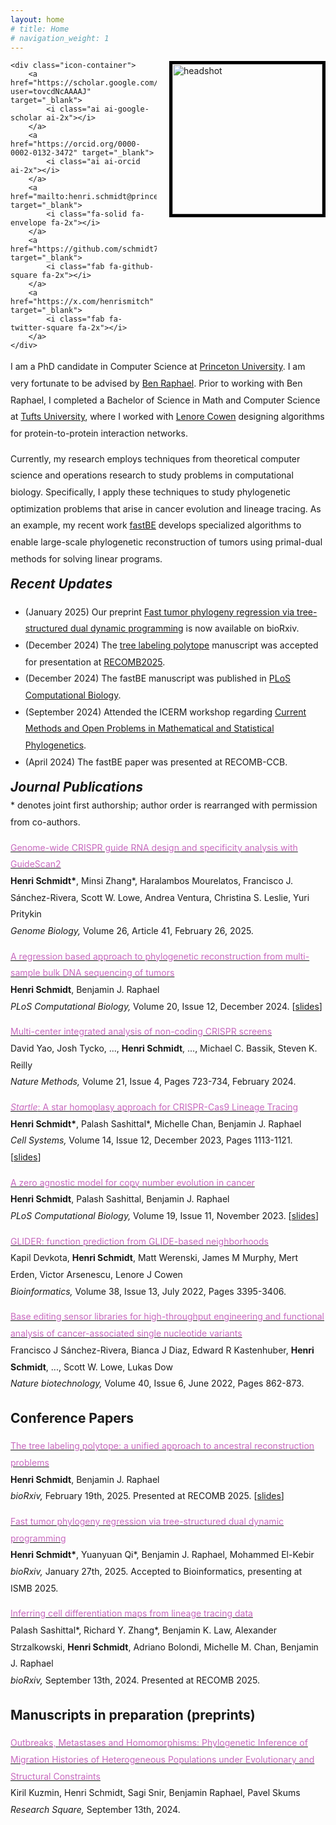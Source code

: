 ```yaml
---
layout: home
# title: Home
# navigation_weight: 1
---
```


<style type="text/css">
.image-left {
  display: block;
  margin-left: 20px;
  margin-right: auto;
  float: right;
}
.spaced-lines {line-height: 20pt;} 
</style>

<div class="image-icon-wrapper">
    <img src="images/headshot.jpg" alt="headshot" class="image-left" width="240px" style="border: 5px solid black;">

    <div class="icon-container">
        <a href="https://scholar.google.com/citations?user=tovcdNcAAAAJ" target="_blank">
            <i class="ai ai-google-scholar ai-2x"></i>
        </a>
        <a href="https://orcid.org/0000-0002-0132-3472" target="_blank">
            <i class="ai ai-orcid ai-2x"></i>
        </a>
        <a href="mailto:henri.schmidt@princeton.edu" target="_blank">
            <i class="fa-solid fa-envelope fa-2x"></i>
        </a>
        <a href="https://github.com/schmidt73" target="_blank">
            <i class="fab fa-github-square fa-2x"></i>
        </a>
        <a href="https://x.com/henrismitch" target="_blank">
            <i class="fab fa-twitter-square fa-2x"></i>
        </a>
    </div>
</div>

<div markdown="1" class="spaced-lines">

I am a PhD candidate in Computer Science at [Princeton
University](https://www.cs.princeton.edu). I am very fortunate to be advised by
[Ben Raphael](https://www.cs.princeton.edu/people/profile/braphael). Prior to working with
Ben Raphael, I completed a Bachelor of Science in Math and Computer Science
at [Tufts University](https://www.tufts.edu/), where I worked with 
[Lenore Cowen](https://www.cs.tufts.edu/~cowen/) designing algorithms for 
protein-to-protein interaction networks.

Currently, my research employs techniques from theoretical computer science
and operations research to study problems in computational biology. Specifically, I 
apply these techniques to study phylogenetic optimization problems that arise in 
cancer evolution and lineage tracing. As an example,
my recent work [fastBE](https://doi.org/10.1371/journal.pcbi.1012631) develops 
specialized algorithms to enable large-scale phylogenetic reconstruction 
of tumors using primal-dual methods for solving linear programs.

<h2 style="margin-top:0px;"><i>Recent Updates</i></h2>

<ul>
<li>(January 2025) Our preprint <a href="https://www.biorxiv.org/content/10.1101/2025.01.24.634761v1">Fast tumor phylogeny regression via tree-structured dual dynamic programming</a> is now available on bioRxiv.</li>
<li>(December 2024) The <a href="https://www.biorxiv.org/content/10.1101/2025.02.14.638328v1.abstract">tree labeling polytope</a> manuscript was accepted for presentation at <a href="https://recomb.org/recomb2025/">RECOMB2025</a>.</li>
<li>(December 2024) The fastBE manuscript was published in <a href="https://doi.org/10.1371/journal.pcbi.1012631"> PLoS Computational Biology</a>.</li> 
<li>(September 2024) Attended the ICERM workshop regarding <a href="https://icerm.brown.edu/program/semester_program_workshop/sp-f24-w1#workshopparticipants">Current Methods and Open Problems in Mathematical and Statistical Phylogenetics</a>.</li>
<li>(April 2024) The fastBE paper was presented at RECOMB-CCB.</li>
</ul>

<h2 style="margin-top:0px;"><i>Journal Publications</i></h2>
<p style="margin-top:-15px;">* denotes joint first authorship; author order is rearranged with permission from co-authors. </p>

[<span style="color:#c869bf">Genome-wide CRISPR guide RNA design and specificity analysis with GuideScan2</span>](https://genomebiology.biomedcentral.com/articles/10.1186/s13059-025-03488-8)     
**Henri Schmidt\***, Minsi Zhang\*, Haralambos Mourelatos, Francisco J. Sánchez-Rivera, Scott W. Lowe, Andrea Ventura, Christina S. Leslie, Yuri Pritykin<br>
*Genome Biology,* Volume 26, Article 41, February 26, 2025.

[<span style="color:#c869bf">A regression based approach to phylogenetic reconstruction from multi-sample bulk DNA sequencing of tumors</span>](https://doi.org/10.1371/journal.pcbi.1012631)     
**Henri Schmidt**, Benjamin J. Raphael<br>
*PLoS Computational Biology,* Volume 20, Issue 12, December 2024. [[slides](slides/fastbe.pdf)]

[<span style="color:#c869bf">Multi-center integrated analysis of non-coding CRISPR screens</span>](https://www.nature.com/articles/s41592-024-02216-7)     
David Yao, Josh Tycko, ..., **Henri Schmidt**, ..., Michael C. Bassik, Steven K. Reilly<br>
*Nature Methods,* Volume 21, Issue 4, Pages 723-734, February 2024.

[<span style="color:#c869bf"><i>Startle</i>: A star homoplasy approach for CRISPR-Cas9 Lineage Tracing</span>](https://doi.org/10.1016/j.cels.2023.11.005)     
**Henri Schmidt\***, Palash Sashittal\*, Michelle Chan, Benjamin J. Raphael<br>
*Cell Systems,* Volume 14, Issue 12, December 2023, Pages 1113-1121. [[slides](slides/startle.pdf)]

[<span style="color:#c869bf">A zero agnostic model for copy number evolution in cancer</span>](https://journals.plos.org/ploscompbiol/article?id=10.1371/journal.pcbi.1011590)     
**Henri Schmidt**, Palash Sashittal, Benjamin J. Raphael<br>
*PLoS Computational Biology,* Volume 19, Issue 11, November 2023. [[slides](slides/zcnt.pdf)]   

[<span style="color:#c869bf">GLIDER: function prediction from GLIDE-based neighborhoods</span>](https://academic.oup.com/bioinformatics/article/38/13/3395/6586285)     
Kapil Devkota, **Henri Schmidt**, Matt Werenski, James M Murphy, Mert Erden, Victor Arsenescu, Lenore J Cowen<br>
*Bioinformatics,* Volume 38, Issue 13, July 2022, Pages 3395-3406.

[<span style="color:#c869bf">Base editing sensor libraries for high-throughput engineering and functional analysis of cancer-associated single nucleotide variants</span>](https://www.nature.com/articles/s41587-021-01172-3)     
Francisco J Sánchez-Rivera, Bianca J Diaz, Edward R Kastenhuber, **Henri Schmidt**, ..., Scott W. Lowe, Lukas Dow<br>
*Nature biotechnology,* Volume 40, Issue 6, June 2022, Pages 862-873.

## Conference Papers

[<span style="color:#c869bf">The tree labeling polytope: a unified approach to ancestral reconstruction problems</span>](https://www.biorxiv.org/content/10.1101/2025.02.14.638328v1.abstract)<br>
**Henri Schmidt**, Benjamin J. Raphael<br>
*bioRxiv,* February 19th, 2025. Presented at RECOMB 2025. [[slides](slides/tlp.pptx)]

[<span style="color:#c869bf">Fast tumor phylogeny regression via tree-structured dual dynamic programming</span>](https://www.biorxiv.org/content/10.1101/2025.01.24.634761v1)<br>
**Henri Schmidt\***, Yuanyuan Qi\*, Benjamin J. Raphael, Mohammed El-Kebir<br>
*bioRxiv,* January 27th, 2025. Accepted to Bioinformatics, presenting at ISMB 2025.

[<span style="color:#c869bf">Inferring cell differentiation maps from lineage tracing data</span>](https://doi.org/10.1101/2024.09.09.611835)     
Palash Sashittal\*, Richard Y. Zhang\*, Benjamin K. Law, Alexander Strzalkowski, **Henri Schmidt**, Adriano Bolondi, Michelle M. Chan, Benjamin J. Raphael<br>
*bioRxiv,* September 13th, 2024. Presented at RECOMB 2025.
&nbsp;

## Manuscripts in preparation (preprints)

[<span style="color:#c869bf">Outbreaks, Metastases and Homomorphisms: Phylogenetic Inference of Migration Histories of Heterogeneous Populations under Evolutionary and Structural Constraints</span>](https://www.researchsquare.com/article/rs-5040045/v1)<br>
Kiril Kuzmin, Henri Schmidt, Sagi Snir, Benjamin Raphael, Pavel Skums<br>
*Research Square,* September 13th, 2024.

